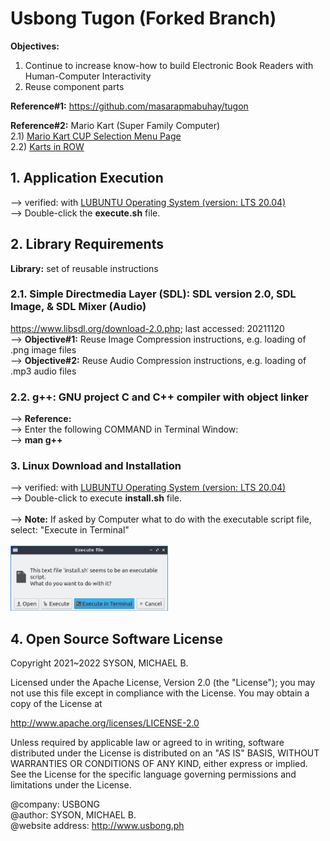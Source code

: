 # Usbong Tugon (Forked Branch)
<b>Objectives:</b><br/> 
1. Continue to increase know-how to build Electronic Book Readers with Human-Computer Interactivity<br/>
2. Reuse component parts<br/>

<b>Reference#1:</b> https://github.com/masarapmabuhay/tugon

<b>Reference#2:</b> Mario Kart (Super Family Computer)<br/>
2.1) [Mario Kart CUP Selection Menu Page](http://store.usbong.ph/assets/images/videos/tugon/referenceMarioKartSFCNoteTugonPlus20220719T1947.mp4)<br/>
2.2) [Karts in ROW](http://store.usbong.ph/assets/images/videos/tugon/referenceMarioKartSFCNoteKartsInROW,TugonPlus20220719T1952.mp4)

## 1. Application Execution
--> verified: with [LUBUNTU Operating System (version: LTS 20.04)](https://lubuntu.me/)<br/>
--> Double-click the <b>execute.sh</b> file.<br/>

## 2. Library Requirements
<b>Library:</b> set of reusable instructions

### 2.1. Simple Directmedia Layer (SDL): SDL version 2.0, SDL Image, & SDL Mixer (Audio)
https://www.libsdl.org/download-2.0.php; last accessed: 20211120<br/>
--> <b>Objective#1:</b> Reuse Image Compression instructions, e.g. loading of .png image files<br/>
--> <b>Objective#2:</b> Reuse Audio Compression instructions, e.g. loading of .mp3 audio files  

### 2.2. g++: GNU project C and C++ compiler with object linker
--> <b>Reference:</b><br/> 
--> Enter the following COMMAND in Terminal Window:<br/> 
--> <b>man g++</b>

### 3. Linux Download and Installation
--> verified: with [LUBUNTU Operating System (version: LTS 20.04)](https://lubuntu.me/)<br/>
--> Double-click to execute <b>install.sh</b> file.<br/>
<br/>
--> <b>Note:</b> If asked by Computer what to do with the executable script file, select: "Execute in Terminal"<br/>
<br/>
<img src="https://github.com/masarapmabuhay/tugon/blob/main/res/linuxMachineInstallExecutableAlert.jpg" width="50%">

## 4. Open Source Software License
Copyright 2021~2022 SYSON, MICHAEL B.

Licensed under the Apache License, Version 2.0 (the "License"); you may not use this file except in compliance with the License. You may obtain a copy of the License at

   http://www.apache.org/licenses/LICENSE-2.0
  
Unless required by applicable law or agreed to in writing, software distributed under the License is distributed on an "AS IS" BASIS, WITHOUT WARRANTIES OR CONDITIONS OF ANY KIND, either express or implied. See the License for the specific language governing permissions and limitations under the License.

@company: USBONG<br/>
@author: SYSON, MICHAEL B.<br/>
@website address: http://www.usbong.ph<br/>

